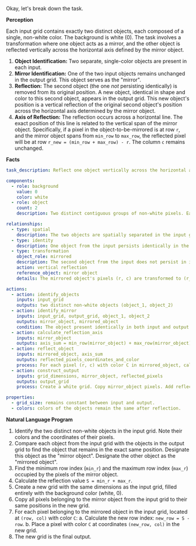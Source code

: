 Okay, let's break down the task.

**Perception**

Each input grid contains exactly two distinct objects, each composed of a single, non-white color. The background is white (0). The task involves a transformation where one object acts as a mirror, and the other object is reflected vertically across the horizontal axis defined by the mirror object.

1.  **Object Identification:** Two separate, single-color objects are present in each input.
2.  **Mirror Identification:** One of the two input objects remains unchanged in the output grid. This object serves as the "mirror".
3.  **Reflection:** The second object (the one *not* persisting identically) is removed from its original position. A new object, identical in shape and color to this second object, appears in the output grid. This new object's position is a vertical reflection of the original second object's position across the horizontal axis determined by the mirror object.
4.  **Axis of Reflection:** The reflection occurs across a horizontal line. The exact position of this line is related to the vertical span of the mirror object. Specifically, if a pixel in the object-to-be-mirrored is at row `r`, and the mirror object spans from `min_row` to `max_row`, the reflected pixel will be at row `r_new = (min_row + max_row) - r`. The column `c` remains unchanged.

**Facts**


```yaml
task_description: Reflect one object vertically across the horizontal axis of another object.

components:
  - role: background
    value: 0
    color: white
  - role: object
    count: 2
    description: Two distinct contiguous groups of non-white pixels. Each object has a single color.

relationships:
  - type: spatial
    description: The two objects are spatially separated in the input grid.
  - type: identity
    description: One object from the input persists identically in the output grid. This is the 'mirror' object.
  - type: transformation
    object_role: mirrored
    description: The second object from the input does not persist in its original location in the output.
    action: vertical reflection
    reference_object: mirror object
    details: The mirrored object's pixels (r, c) are transformed to (r_new, c), where r_new = (min_row_mirror + max_row_mirror) - r.

actions:
  - action: identify_objects
    inputs: input_grid
    outputs: two distinct non-white objects (object_1, object_2)
  - action: identify_mirror
    inputs: input_grid, output_grid, object_1, object_2
    outputs: mirror_object, mirrored_object
    condition: The object present identically in both input and output is the mirror_object.
  - action: calculate_reflection_axis
    inputs: mirror_object
    outputs: axis_sum = min_row(mirror_object) + max_row(mirror_object)
  - action: reflect_object
    inputs: mirrored_object, axis_sum
    outputs: reflected_pixels_coordinates_and_color
    process: For each pixel (r, c) with color C in mirrored_object, calculate r_new = axis_sum - r. The new pixel is (r_new, c) with color C.
  - action: construct_output
    inputs: grid_dimensions, mirror_object, reflected_pixels
    outputs: output_grid
    process: Create a white grid. Copy mirror_object pixels. Add reflected_pixels.

properties:
  - grid_size: remains constant between input and output.
  - colors: colors of the objects remain the same after reflection.
```


**Natural Language Program**

1.  Identify the two distinct non-white objects in the input grid. Note their colors and the coordinates of their pixels.
2.  Compare each object from the input grid with the objects in the output grid to find the object that remains in the exact same position. Designate this object as the "mirror object". Designate the other object as the "mirrored object".
3.  Find the minimum row index (`min_r`) and the maximum row index (`max_r`) occupied by the pixels of the mirror object.
4.  Calculate the reflection value `S = min_r + max_r`.
5.  Create a new grid with the same dimensions as the input grid, filled entirely with the background color (white, 0).
6.  Copy all pixels belonging to the mirror object from the input grid to their same positions in the new grid.
7.  For each pixel belonging to the mirrored object in the input grid, located at `(row, col)` with color `C`:
    a.  Calculate the new row index: `new_row = S - row`.
    b.  Place a pixel with color `C` at coordinates `(new_row, col)` in the new grid.
8.  The new grid is the final output.